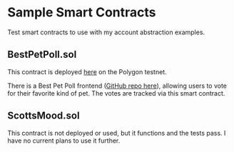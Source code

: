 # Sample Smart Contracts

Test smart contracts to use with my account abstraction examples.

## BestPetPoll.sol

This contract is deployed [here](https://mumbai.polygonscan.com/address/0xf6B35b22C9dB8caD52e537012AB569E71CB3e532) on the Polygon testnet.

There is a Best Pet Poll frontend ([GitHub repo here](https://github.com/sw-3/best-pet-poll)), allowing users to vote for their favorite kind of pet. The votes are tracked via this smart contract.

## ScottsMood.sol

This contract is not deployed or used, but it functions and the tests pass.
I have no current plans to use it further.

